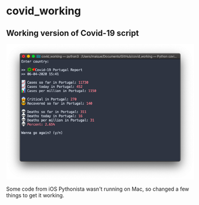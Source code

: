 # covid_working

## Working version of Covid-19 script

![termina](https://github.com/maique/covid_working/blob/master/images/covid.png)

Some code from iOS Pythonista wasn't running on Mac, so changed a few things to get it working.
